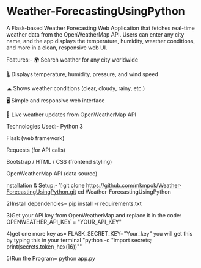 # Weather-ForecastingUsingPython
A Flask-based Weather Forecasting Web Application that fetches real-time weather data from the OpenWeatherMap API.
Users can enter any city name, and the app displays the temperature, humidity, weather conditions, and more in a clean, responsive web UI.

Features:-
🌍 Search weather for any city worldwide

🌡 Displays temperature, humidity, pressure, and wind speed

☁ Shows weather conditions (clear, cloudy, rainy, etc.)

🖥 Simple and responsive web interface

🔄 Live weather updates from OpenWeatherMap API

Technologies Used:-
Python 3

Flask (web framework)

Requests (for API calls)

Bootstrap / HTML / CSS (frontend styling)

OpenWeatherMap API (data source)

nstallation & Setup:-
1)git clone https://github.com/mkmpok/Weather-ForecastingUsingPython.git
cd Weather-ForecastingUsingPython

2)Install dependencies=
pip install -r requirements.txt

3)Get your API key from OpenWeatherMap and replace it in the code:
OPENWEATHER_API_KEY = "YOUR_API_KEY"

4)get one more key as=
FLASK_SECRET_KEY="Your_key"
you will get this by typing this in your terminal
"python -c "import secrets; print(secrets.token_hex(16))""

5)Run the Program=
python app.py
